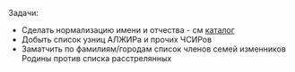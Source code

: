 Задачи:
* Сделать нормализацию имени и отчества - см [каталог](http://petroleks.ru/names/man3.php)
* Добыть список узниц АЛЖИРа и прочих ЧСИРов
* Заматчить по фамилиям/городам список членов семей изменников Родины против списка расстрелянных
